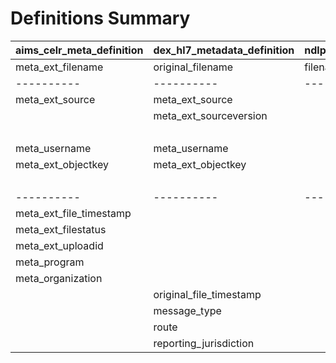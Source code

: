 # Definitions Summary

| aims_celr_meta_definition | dex_hl7_metadata_definition| ndlp_apl_historical_data_meta_definition | ndlp_covid_all_meta_definition | ndlp_covid_all_meta_definition | ndlp_rsv_meta_definition | ndlp-iv-meta-definition | ndlp-ri-meta-definition | pulsenet_metadata_definition |
|----------|----------|----------|----------|----------|----------|----------|----------|----------|
| meta_ext_filename| original_filename | filename | meta_ext_filename | meta_ext_filename | meta_ext_filename | meta_ext_filename | meta_ext_filename | filename |
|----------|----------|----------|----------|----------|----------|----------|----------|----------|
| meta_ext_source | meta_ext_source |  | meta_ext_source | meta_ext_source | meta_ext_source | meta_ext_source | meta_ext_source |  |
|  | meta_ext_sourceversion |  | meta_ext_sourceversion | meta_ext_sourceversion | meta_ext_sourceversion | meta_ext_sourceversion | meta_ext_sourceversion |  |
|  |  |  | meta_ext_entity | meta_ext_entity | meta_ext_entity | meta_ext_entity | meta_ext_entity |  |
| meta_username | meta_username |  | meta_username | meta_username | meta_username | meta_username | meta_username |  |
| meta_ext_objectkey | meta_ext_objectkey |  | meta_ext_objectkey | meta_ext_objectkey | meta_ext_objectkey | meta_ext_objectkey | meta_ext_objectkey |  |
|  |  |  | meta_ext_submissionperiod | meta_ext_submissionperiod | meta_ext_submissionperiod | meta_ext_submissionperiod | meta_ext_submissionperiod |  |
|----------|----------|----------|----------|----------|----------|----------|----------|----------|
| meta_ext_file_timestamp |  |  |  |  |  |  |  |  |
| meta_ext_filestatus |  |  |  |  |  |  |  |  |  |  |  |  |
| meta_ext_uploadid |  |  |  |  |  |  |  |  |  |  |  |  |
| meta_program |  |  |  |  |  |  |  |  |
| meta_organization |  |  |  |  |  |  |  |  |
|  | original_file_timestamp |  |  |  |  |  |  |  |
|  | message_type |  |  |  |  |  |  |  |
|  | route |  |  |  |  |  |  |  |
|  | reporting_jurisdiction |  |  |  |  |  |  |  |



